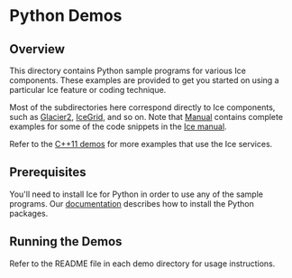 # Python Demos

## Overview

This directory contains Python sample programs for various Ice components.
These examples are provided to get you started on using a particular Ice feature or
coding technique.

Most of the subdirectories here correspond directly to Ice components, such as
[Glacier2](./Glacier2), [IceGrid](./IceGrid), and so on. Note that [Manual](./Manual)
contains complete examples for some of the code snippets in the
[Ice manual][1].

Refer to the [C++11 demos](../cpp11) for more examples that use the Ice services.

## Prerequisites

You'll need to install Ice for Python in order to use any of the sample programs.
Our [documentation][2] describes how to install the Python packages.

## Running the Demos

Refer to the README file in each demo directory for usage instructions.

[1]: https://doc.zeroc.com/display/Ice37/Ice+Manual
[2]: https://doc.zeroc.com/display/Rel/Using+the+Python+Distribution+for+Ice+3.7.0
